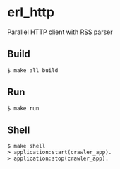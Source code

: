 erl_http
========

Parallel HTTP client with RSS parser

Build
-----

    $ make all build

Run
---

    $ make run

Shell
-----

    $ make shell
    > application:start(crawler_app).
    > application:stop(crawler_app).
